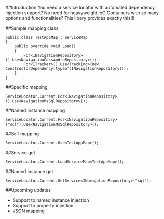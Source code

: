 ##Introduction
You need a service locator with automated dependency injection support? 
No need for heavyweight IoC Containers with so many options and functionalities?
This libary provides exactly this!!!

##Sample mapping class
```
public class TestAppMap : ServiceMap
{
    public override void Load()
    {
        For<INavigationRepository>().Use<NavigationCassandraRepository>();
        For<ITracker>().Use<Tracking>(new ConstructorDependency(typeof(INavigationRepository)));
    }
}
```

##Specific mapping
```
ServiceLocator.Current.For<INavigationRepository>().Use<NavigationMsSqlRepository>();
```

##Named instance mapping
```
ServiceLocator.Current.For<INavigationRepository>("sql").Use<NavigationMsSqlRepository>();
```

##Self mapping
```
ServiceLocator.Current.Use<TestAppMap>();
```

##Service get
```
ServiceLocator.Current.LoadServiceMap<TestAppMap>();
```

##Named instance get
```
ServiceLocator.Current.GetService<INavigationRepository>("sql");
```

##Upcoming updates
* Support to named instance injection
* Support to property injection
* JSON mapping
